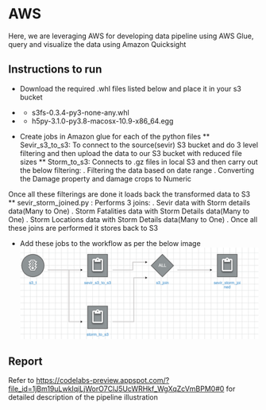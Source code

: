 # AWS
Here, we are leveraging AWS for developing data pipeline using AWS Glue, query and visualize the data using Amazon Quicksight

## Instructions to run 
* Download the required .whl files listed below and place it in your s3 bucket
*   * s3fs-0.3.4-py3-none-any.whl
*   * h5py-3.1.0-py3.8-macosx-10.9-x86_64.egg

* Create jobs in Amazon glue for each of the python files 
** Sevir_s3_to_s3: To connect to the source(sevir) S3 bucket and do 3 level filtering and then upload the data to our S3 bucket with reduced file sizes 
** Storm_to_s3: Connects to .gz files in local S3 and then carry out the below filtering:
. Filtering the data based on date range
. Converting the Damage property and damage crops to Numeric 

Once all these filterings are done it loads back the transformed data to S3
** sevir_storm_joined.py : Performs 3 joins:
. Sevir data with Storm details data(Many to One)
. Storm Fatalities data with Storm Details data(Many to One)
. Storm Locations data with Storm Details data(Many to One)
. Once all these joins are performed it stores back to S3

* Add these jobs to the workflow as per the below image
![](images/awsflow.png)

## Report
Refer to https://codelabs-preview.appspot.com/?file_id=1jBm19uLwkIqiLjWorO7ClJ5UcWRHkf_WgXqZcVmBPM0#0 for detailed description of the pipeline illustration

